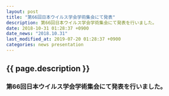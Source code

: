 ```yaml
---
layout: post
title: "第66回日本ウイルス学会学術集会にて発表"
description: 第66回日本ウイルス学会学術集会にて発表を行いました。
date: 2018-10-31 01:28:37 +0900
date_news: "2018.10.31"
last_modified_at: 2019-07-20 01:28:37 +0900
categories: news presentation
---
```


## {{ page.description }}

### 第66回日本ウイルス学会学術集会にて発表を行いました。
